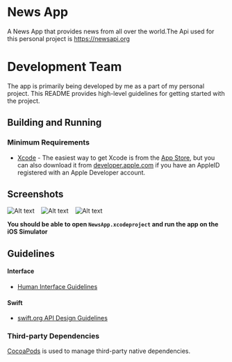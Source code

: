 
# News App

A News App that provides news from all over the world.The Api used for this personal project is https://newsapi.org


#  Development Team

The app is primarily being developed by me as a part of my personal project. This README provides high-level guidelines for getting started with the project.

## Building and Running
### Minimum Requirements
- [Xcode](https://itunes.apple.com/us/app/xcode/id497799835) - The easiest way to get Xcode is from the [App Store](https://itunes.apple.com/us/app/xcode/id497799835?mt=12), but you can also download it from [developer.apple.com](https://developer.apple.com/) if you have an AppleID registered with an Apple Developer account.

## Screenshots 
![Alt text](https://github.com/GaurNaveen/News-App/blob/master/Screenshots/Img1.png "Op") &nbsp;&nbsp; ![Alt text](https://github.com/GaurNaveen/News-App/blob/master/Screenshots/Img2.png "Op") &nbsp;&nbsp; ![Alt text](https://github.com/GaurNaveen/News-App/blob/master/Screenshots/Img3.png "Op")

**You should be able to open `NewsApp.xcodeproject` and run the app on the iOS Simulator**
## Guidelines
#### Interface
- [Human Interface Guidelines](https://developer.apple.com/design/human-interface-guidelines/)
 #### Swift

-   [swift.org API Design Guidelines](https://swift.org/documentation/api-design-guidelines/)

### Third-party Dependencies

  [CocoaPods](https://github.com/CocoaPods/CocoaPods) is used to manage third-party native dependencies.
